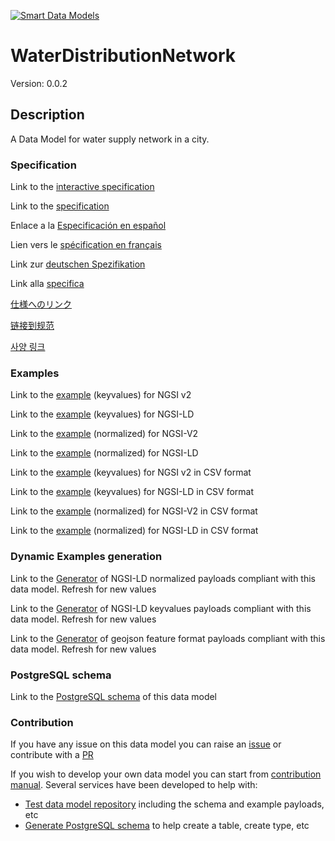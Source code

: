 [![Smart Data Models](https://smartdatamodels.org/wp-content/uploads/2022/01/SmartDataModels_logo.png "Logo")](https://smartdatamodels.org)
# WaterDistributionNetwork
Version: 0.0.2

## Description 

A Data Model for water supply network in a city.
### Specification

Link to the [interactive specification](https://swagger.lab.fiware.org/?url=https://smart-data-models.github.io/dataModel.WaterDistribution/WaterDistributionNetwork/swagger.yaml)

Link to the [specification](https://github.com/smart-data-models/dataModel.WaterDistribution/blob/master/WaterDistributionNetwork/doc/spec.md)

Enlace a la [Especificación en español](https://github.com/smart-data-models/dataModel.WaterDistribution/blob/master/WaterDistributionNetwork/doc/spec_ES.md)

Lien vers le [spécification en français](https://github.com/smart-data-models/dataModel.WaterDistribution/blob/master/WaterDistributionNetwork/doc/spec_FR.md)

Link zur [deutschen Spezifikation](https://github.com/smart-data-models/dataModel.WaterDistribution/blob/master/WaterDistributionNetwork/doc/spec_DE.md)

Link alla [specifica](https://github.com/smart-data-models/dataModel.WaterDistribution/blob/master/WaterDistributionNetwork/doc/spec_IT.md)

[仕様へのリンク](https://github.com/smart-data-models/dataModel.WaterDistribution/blob/master/WaterDistributionNetwork/doc/spec_JA.md)

[链接到规范](https://github.com/smart-data-models/dataModel.WaterDistribution/blob/master/WaterDistributionNetwork/doc/spec_ZH.md)

[사양 링크](https://github.com/smart-data-models/dataModel.WaterDistribution/blob/master/WaterDistributionNetwork/doc/spec_KO.md)
### Examples

Link to the [example](https://smart-data-models.github.io/dataModel.WaterDistribution/WaterDistributionNetwork/examples/example.json) (keyvalues) for NGSI v2

Link to the [example](https://smart-data-models.github.io/dataModel.WaterDistribution/WaterDistributionNetwork/examples/example.jsonld) (keyvalues) for NGSI-LD

Link to the [example](https://smart-data-models.github.io/dataModel.WaterDistribution/WaterDistributionNetwork/examples/example-normalized.json) (normalized) for NGSI-V2

Link to the [example](https://smart-data-models.github.io/dataModel.WaterDistribution/WaterDistributionNetwork/examples/example-normalized.jsonld) (normalized) for NGSI-LD

Link to the [example](https://github.com/smart-data-models/dataModel.WaterDistribution/blob/master/WaterDistributionNetwork/examples/example.json.csv) (keyvalues) for NGSI v2 in CSV format

Link to the [example](https://github.com/smart-data-models/dataModel.WaterDistribution/blob/master/WaterDistributionNetwork/examples/example.jsonld.csv) (keyvalues) for NGSI-LD in CSV format

Link to the [example](https://github.com/smart-data-models/dataModel.WaterDistribution/blob/master/WaterDistributionNetwork/examples/example-normalized.json.csv) (normalized) for NGSI-V2 in CSV format

Link to the [example](https://github.com/smart-data-models/dataModel.WaterDistribution/blob/master/WaterDistributionNetwork/examples/example-normalized.jsonld.csv) (normalized) for NGSI-LD in CSV format
### Dynamic Examples generation

Link to the [Generator](https://smartdatamodels.org/extra/ngsi-ld_generator.php?schemaUrl=https://raw.githubusercontent.com/smart-data-models/dataModel.WaterDistribution/master/WaterDistributionNetwork/schema.json&email=info@smartdatamodels.org) of NGSI-LD normalized payloads compliant with this data model. Refresh for new values

Link to the [Generator](https://smartdatamodels.org/extra/ngsi-ld_generator_keyvalues.php?schemaUrl=https://raw.githubusercontent.com/smart-data-models/dataModel.WaterDistribution/master/WaterDistributionNetwork/schema.json&email=info@smartdatamodels.org) of NGSI-LD keyvalues payloads compliant with this data model. Refresh for new values

Link to the [Generator](https://smartdatamodels.org/extra/geojson_features_generator.php?schemaUrl=https://raw.githubusercontent.com/smart-data-models/dataModel.WaterDistribution/master/WaterDistributionNetwork/schema.json&email=info@smartdatamodels.org) of geojson feature format payloads compliant with this data model. Refresh for new values
### PostgreSQL schema

Link to the [PostgreSQL schema](https://github.com/smart-data-models/dataModel.WaterDistribution/blob/master/WaterDistributionNetwork/schema.sql) of this data model
### Contribution

 If you have any issue on this data model you can raise an [issue](https://github.com/smart-data-models/dataModel.WaterDistribution/issues)  or contribute with a [PR](https://github.com/smart-data-models/dataModel.WaterDistribution/pulls)

 If you wish to develop your own data model you can start from [contribution manual](https://bit.ly/contribution_manual). Several services have been developed to help with: 
 - [Test data model repository](https://smartdatamodels.org/index.php/data-models-contribution-api/) including the schema and example payloads, etc
 - [Generate PostgreSQL schema](https://smartdatamodels.org/index.php/sql-service/) to help create a table, create type, etc
